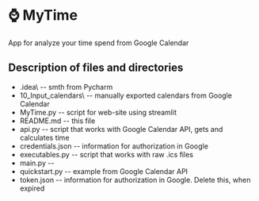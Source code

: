 # ⌚ MyTime 
App for analyze your time spend from Google Calendar

## Description of files and directories

* .idea\ -- smth from Pycharm  
* 10_Input_calendars\ -- manually exported calendars from Google Calendar  
* MyTime.py -- script for web-site using streamlit  
* README.md -- this file
* api.py -- script that works with Google Calendar API, gets and calculates time  
* credentials.json -- information for authorization in Google  
* executables.py -- script that works with raw .ics files  
* main.py -- 
* quickstart.py -- example from Google Calendar API
* token.json -- information for authorization in Google. Delete this, when expired
